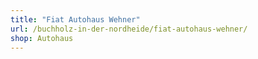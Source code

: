 ```yaml
---
title: "Fiat Autohaus Wehner"
url: /buchholz-in-der-nordheide/fiat-autohaus-wehner/
shop: Autohaus
---
```

